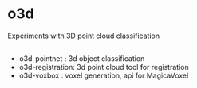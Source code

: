 # o3d
Experiments with 3D point cloud classification

## 
* o3d-pointnet    : 3d object classification
* o3d-registration: 3d point cloud tool for registration  
* o3d-voxbox       : voxel generation, api for MagicaVoxel
